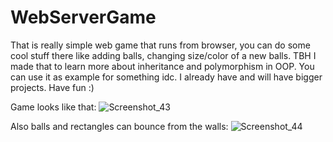 # WebServerGame
That is really simple web game that runs from browser, you can do some cool stuff there like adding balls, changing size/color of a new balls. TBH I made that to learn more about inheritance and polymorphism in OOP. You can use it as example for something idc. I already have and will have bigger projects. Have fun :)

Game looks like that:
![Screenshot_43](https://user-images.githubusercontent.com/73321844/119581234-01917580-bd77-11eb-93ac-95f84f357d91.png)

Also balls and rectangles can bounce from the walls:
![Screenshot_44](https://user-images.githubusercontent.com/73321844/119581223-fe968500-bd76-11eb-9dbd-d878728f44ce.png)

